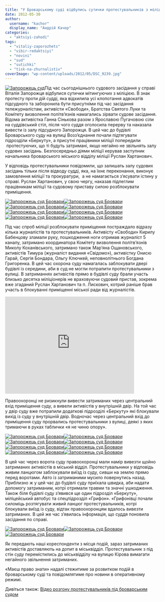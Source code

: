 ```yaml
---
title: "У Броварському суді відбулись сутички протестувальників з міліцією. У постраждалих переломи, травми отримали журналісти."
date: 2012-05-30
author: 
  username: "kachor"
  display_name: "Андрій Качор"
categories: 
  - "aktsiyi-zahodi"
tags: 
  - "vitaliy-zaporozhets"
  - "vibir-redaktsiyi"
  - "novini"
  - "sud"
  - "sutichki"
  - "tisk-na-zhurnalistiv"
coverImage: "wp-content/uploads/2012/05/DSC_9239.jpg"
---
```


[![](https://mpz.brovary.org/wp-content/uploads/2012/05/DSC_9239.jpg "Запорожець суд")](https://mpz.brovary.org/wp-content/uploads/2012/05/DSC_9239.jpg)Під час сьогоднішнього судового засідання у справі Віталія Запорожця відбулися сутички мітингуючих з міліцією. В знак протесту проти дій судді, яка відхилила усі клопотання адвокатів підсудного та заборонила бути присутніми під час засідання тележурналістам, активісти «Свободи», Братства Святого Луки та Комітету визволення політв’язнів намагались зірвати судове засідання. Відома активістка Ганна Сінькова разом з Ярославою Пугачовою сіли на суддівський стіл, після чого суддя оголосила перерву та наказала вивести із залу підсудного Запорожця. В цей час до будівлі Броварського суду на вулиці Возз’єднання почали підтягувати підрозділи «Беркуту», а присутні працівники міліції попередили  протестуючих, що ті будуть затримані, якщо негайно не звільнять залу судових засідань. Безпосередньо діями міліції керував заступник начальника броварського міського відділу міліції Руслан Хартанович.

У відповідь протестувальники повідомили, що залишать залу судових засідань тільки після відводу судді, яка, на їхнє переконання, виконує замовлення міліції та прокуратури,  а не намагається з’ясувати істину у справі. Руслан Хартанович, у свою чергу, наказав підлеглим працівникам міліції та судовому приставу силою розблокувати приміщення.

[![](https://mpz.brovary.org/wp-content/uploads/2012/05/DSC_9087.jpg "Запорожець суд Бровари")](https://mpz.brovary.org/wp-content/uploads/2012/05/DSC_9087.jpg)[![](https://mpz.brovary.org/wp-content/uploads/2012/05/DSC_9090.jpg "Запорожець суд Бровари")](https://mpz.brovary.org/wp-content/uploads/2012/05/DSC_9090.jpg)[![](https://mpz.brovary.org/wp-content/uploads/2012/05/DSC_9098.jpg "Запорожець суд Бровари")](https://mpz.brovary.org/wp-content/uploads/2012/05/DSC_9098.jpg)[![](https://mpz.brovary.org/wp-content/uploads/2012/05/DSC_9106.jpg "Запорожець суд Бровари")](https://mpz.brovary.org/wp-content/uploads/2012/05/DSC_9106.jpg)[![](https://mpz.brovary.org/wp-content/uploads/2012/05/DSC_9107.jpg "Запорожець суд Бровари")](https://mpz.brovary.org/wp-content/uploads/2012/05/DSC_9107.jpg)[![](https://mpz.brovary.org/wp-content/uploads/2012/05/DSC_9141.jpg "Запорожець суд Бровари")](https://mpz.brovary.org/wp-content/uploads/2012/05/DSC_9141.jpg)[![](https://mpz.brovary.org/wp-content/uploads/2012/05/DSC_9147.jpg "Запорожець суд Бровари")](https://mpz.brovary.org/wp-content/uploads/2012/05/DSC_9147.jpg)[![](https://mpz.brovary.org/wp-content/uploads/2012/05/DSC_9161.jpg "Запорожець суд Бровари")](https://mpz.brovary.org/wp-content/uploads/2012/05/DSC_9161.jpg)

Під час спроб міліції розблокувати приміщення постраждало відразу кілька журналістів та протестувальників. Активісту «Свободи» Кирилу Бабенцову зламали руку, пошкодження ноги отримав журналіст 5 каналу, затримано координатора Комітету визволення політв’язнів Миколу Коханівського, затримано також Мар’яна Ощановського, активістів Тимура (журналіст видання «Свідомо»), активістку Онисю Гарай, Сергія Бондара, Ольгу Ключкей, неповнолітнього Богдана Григоренка. В цей час охорона суду намагалась заблокувати двері будівлі із середини, аби в суд не могли потрапити протестувальники з вулиці. В затриманнях активістів прямо в будівлі суду брали участь близько десятка міліціонерів не враховуючи судовий пристав, зокрема вже згаданий Руслан Хартанович та п. Лискович, котрий раніше брав участь в блокуванні приміщенні міської ради від журналістів.

<iframe width="420" height="315" src="http://www.youtube.com/embed/Qqz_r-djnnw" frameborder="0" allowfullscreen></iframe>

Правоохоронці не ризикнули вивести затриманих через центральний вхід приміщення суду, а вивели активістів у внутрішній двір. На той час у двір суду вже потрапили додаткові підрозділі «Беркуту» які блокували вихід із суду у внутрішній двір. Водночас через центральний вхід до приміщення суду прорвались протестувальники з вулиці, деякі з яких тримаючи в руках таблички «я не чиню опору».

[![](https://mpz.brovary.org/wp-content/uploads/2012/05/DSC_9186.jpg "Запорожець суд Бровари")](https://mpz.brovary.org/wp-content/uploads/2012/05/DSC_9186.jpg)[![](https://mpz.brovary.org/wp-content/uploads/2012/05/DSC_9210.jpg "Запорожець суд Бровари")](https://mpz.brovary.org/wp-content/uploads/2012/05/DSC_9210.jpg)[![](https://mpz.brovary.org/wp-content/uploads/2012/05/DSC_9217.jpg "Запорожець суд Бровари")](https://mpz.brovary.org/wp-content/uploads/2012/05/DSC_9217.jpg)[![](https://mpz.brovary.org/wp-content/uploads/2012/05/DSC_9234.jpg "Запорожець суд Бровари")](https://mpz.brovary.org/wp-content/uploads/2012/05/DSC_9234.jpg)[![](https://mpz.brovary.org/wp-content/uploads/2012/05/DSC_9230.jpg "Запорожець суд Бровари")](https://mpz.brovary.org/wp-content/uploads/2012/05/DSC_9230.jpg)[![](https://mpz.brovary.org/wp-content/uploads/2012/05/DSC_9235.jpg "Запорожець суд Бровари")](https://mpz.brovary.org/wp-content/uploads/2012/05/DSC_9235.jpg)[![](https://mpz.brovary.org/wp-content/uploads/2012/05/DSC_92391.jpg "Запорожець суд Бровари")](https://mpz.brovary.org/wp-content/uploads/2012/05/DSC_92391.jpg)[![](https://mpz.brovary.org/wp-content/uploads/2012/05/DSC_9249.jpg "Запорожець суд Бровари")](https://mpz.brovary.org/wp-content/uploads/2012/05/DSC_9249.jpg)

В цей час через ворота суду правоохоронці мали намір вивезти щойно затриманих активістів в міський відділ. Протестувальники у відповідь живим ланцюгом заблокували виїзд із суду, сивши на землю прямо перед воротами. Авто із затриманими мусило повернутись назад. Приблизно ж у цей час до будівлі суду приїхала швидка, аби надати допомогу затриманим, котрі отримали травми та значні ушкодження. Також біля будівлі суду з’явився ще один підрозділ «Беркуту», міліцейський автобус та спецпідрозділ «Грифон». «Грифонівці почали силоміць розтягувати живий ланцюг протестувальників, котрі блокували виїзд із суду, відтак правоохоронцям вдалось вивезти затриманих. В цей же час з’явилась інформація, що суддя поновила засідання по справі.

[![](https://mpz.brovary.org/wp-content/uploads/2012/05/DSC_9271.jpg "Запорожець суд Бровари")](https://mpz.brovary.org/wp-content/uploads/2012/05/DSC_9271.jpg)[![](https://mpz.brovary.org/wp-content/uploads/2012/05/DSC_9286.jpg "Запорожець суд Бровари")](https://mpz.brovary.org/wp-content/uploads/2012/05/DSC_9286.jpg)[![](https://mpz.brovary.org/wp-content/uploads/2012/05/DSC_9291.jpg "Запорожець суд Бровари")](https://mpz.brovary.org/wp-content/uploads/2012/05/DSC_9291.jpg)

Як передають наші кореспонденти з місця подій, зараз затриманих активістів доставляють на допит в міськвідділ. Протестувальник з під стін суду перемістились до міськвідділу на вулицю Кірова вимагати негайного звільнення затриманих.

«Маєш право знати» надалі стежитиме за розвитком подій в броварському суді та повідомлятиме про новини в оперативному режимі.

Дивіться також: [Відео розгону протестувальників під броварським судом](https://mpz.brovary.org/video-rozgonu-protestuvalnikiv-pid-brovarskim-sudom/ "Відео розгону протестувальників під броварським судом")
